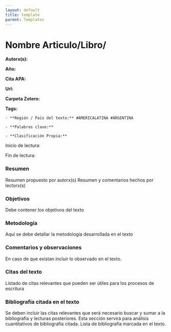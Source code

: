 ```yaml
---
layout: default
title: template
parent: Templates
---
```


# Nombre Articulo/Libro/

**Autorx(s):**

**Año:**

**Cita APA:**

**Url:**

**Carpeta Zotero:**

**Tags:** 

	- **Región / País del texto:** #AMERICALATINA #ARGENTINA

	- **Palabras clave:** 

	- **Clasificación Propia:**

Inicio de lectura:

Fin de lectura:

### Resumen 

Resumen propuesto por autorx(s)
Resumen y comentarios hechos por lectorx(s)

### Objetivos

Debe contener los objetivos del texto

### Metodología

Aquí se debe detallar la metodología desarrollada en el texto

### Comentarios y observaciones

En caso de que existan incluir lo observado en el texto.

### Citas del texto

Listado de citas relevantes que pueden ser útiles para los procesos de escritura

### Bibliografía citada en el texto

Se deben incluir las citas relevantes que será necesario buscar y sumar a la bibliografía y lecturas posteriores. 
Esta sección servirá para análisis cuantitativos de bibliografía citada. 
Lista de bibliografía marcada en el texto. 